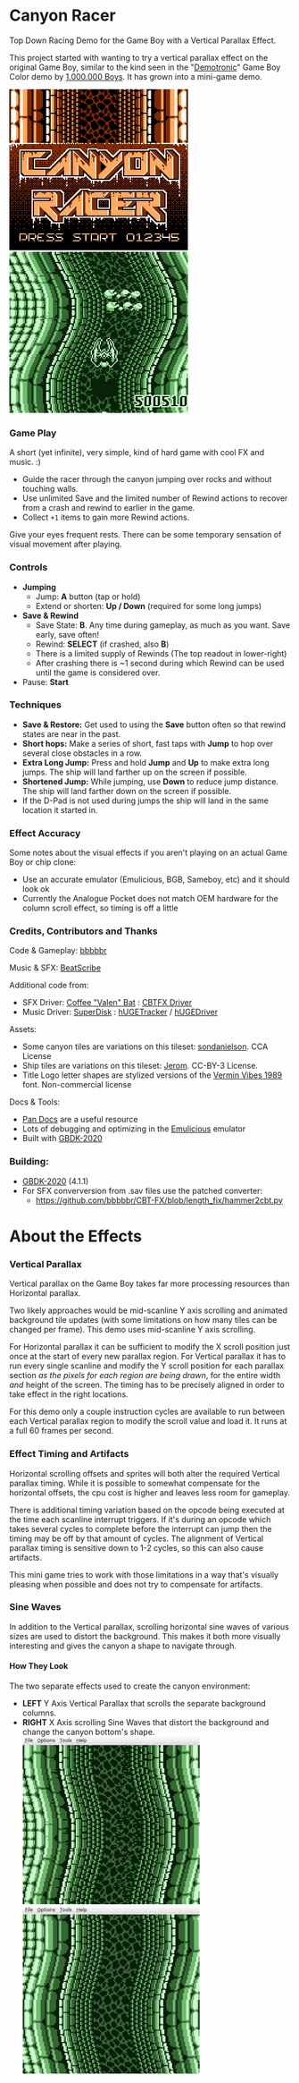 
# Canyon Racer

Top Down Racing Demo for the Game Boy with a Vertical Parallax Effect.

This project started with wanting to try a vertical parallax effect on the original Game Boy, similar to the kind seen in the "[Demotronic](https://demozoo.org/productions/20662/)" Game Boy Color demo by [1.000.000 Boys](https://demozoo.org/productions/20662/). It has grown into a mini-game demo.

![Canyon Racer Intro Splash Screen](/info/canyon_racer_intro_splash.png)
![Canyon Racer Gameplay Screen](/info/canyon_racer_gameplay.png)

### Game Play
A short (yet infinite), very simple, kind of hard game with cool FX and music. :)

- Guide the racer through the canyon jumping over rocks and without touching walls.
- Use unlimited Save and the limited number of Rewind actions to recover from a crash and rewind to earlier in the game.
- Collect `+1` items to gain more Rewind actions.

Give your eyes frequent rests. There can be some temporary sensation of visual movement after playing.

### Controls
- **Jumping**
  - Jump: **A** button (tap or hold)
  - Extend or shorten: **Up / Down** (required for some long jumps)
- **Save & Rewind**
  - Save State: **B**. Any time during gameplay, as much as you want. Save early, save often!
  - Rewind: **SELECT** (if crashed, also **B**)
  - There is a limited supply of Rewinds (The top readout in lower-right)
  - After crashing there is ~1 second during which Rewind can be used until the game is considered over.
- Pause: **Start**

### Techniques
- **Save & Restore:** Get used to using the **Save** button often so that rewind states are near in the past.
- **Short hops:** Make a series of short, fast taps with **Jump** to hop over several close obstacles in a row.
- **Extra Long Jump:** Press and hold **Jump** and **Up** to make extra long jumps. The ship will land farther up on the screen if possible.
- **Shortened Jump:** While jumping, use **Down** to reduce jump distance. The ship will land farther down on the screen if possible.
- If the D-Pad is not used during jumps the ship will land in the same location it started in.


### Effect Accuracy
Some notes about the visual effects if you aren't playing on an actual Game Boy or chip clone:
  - Use an accurate emulator (Emulicious, BGB, Sameboy, etc) and it should look ok
  - Currently the Analogue Pocket does not match OEM hardware for the column scroll effect, so timing is off a little


### Credits, Contributors and Thanks
Code & Gameplay: [bbbbbr](https://twitter.com/0xbbbbbr)

Music & SFX: [BeatScribe](https://twitter.com/beatscribemusic)

Additional code from:
  - SFX Driver: [Coffee "Valen" Bat](https://twitter.com/cofebbat) : [CBTFX Driver](https://github.com/datguywitha3ds/CBT-FX)
  - Music Driver: [SuperDisk](https://github.com/SuperDisk) : [hUGETracker](https://github.com/SuperDisk/hUGETracker)  / [hUGEDriver](https://github.com/SuperDisk/)
  
Assets:
  - Some canyon tiles are variations on this tileset: [sondanielson](https://sondanielson.itch.io/gameboy-simple-rpg-tileset). CCA License
  - Ship tiles are variations on this tileset: [Jerom](https://opengameart.org/content/retro-spaceships). CC-BY-3 License.
  - Title Logo letter shapes are stylized versions of the [Vermin Vibes 1989](https://nalgames.com/fonts/vermin-vibes-1989) font. Non-commercial license

Docs & Tools:
  - [Pan Docs](https://gbdev.io/pandocs/) are a useful resource
  - Lots of debugging and optimizing in the [Emulicious](https://emulicious.net/) emulator
  - Built with [GBDK-2020](https://github.com/gbdk-2020/gbdk-2020)


### Building:
* [GBDK-2020](https://github.com/gbdk-2020/gbdk-2020) (4.1.1)
* For SFX converversion from .sav files use the patched converter:
  - https://github.com/bbbbbr/CBT-FX/blob/length_fix/hammer2cbt.py


# About the Effects

### Vertical Parallax
Vertical parallax on the Game Boy takes far more processing resources than Horizontal parallax.

Two likely approaches would be mid-scanline Y axis scrolling and animated background tile updates (with some limitations on how many tiles can be changed per frame). This demo uses mid-scanline Y axis scrolling.

For Horizontal parallax it can be sufficient to modify the X scroll position just once at the start of every new parallax region. For Vertical parallax it has to run every single scanline and modify the Y scroll position for each parallax section _as the pixels for each region are being drawn_, for the entire width _and_ height of the screen. The timing has to be precisely aligned in order to take effect in the right locations.

For this demo only a couple instruction cycles are available to run between each Vertical parallax region to modify the scroll value and load it. It runs at a full 60 frames per second.

### Effect Timing and Artifacts
Horizontal scrolling offsets and sprites will both alter the required Vertical parallax timing. While it is possible to somewhat compensate for the horizontal offsets, the cpu cost is higher and leaves less room for gameplay. 

There is additional timing variation based on the opcode being executed at the time each scanline interrupt triggers. If it's during an opcode which takes several cycles to complete before the interrupt can jump then the timing may be off by that amount of cycles. The alignment of Vertical parallax timing is sensitive down to 1-2 cycles, so this can also cause artifacts.

This mini game tries to work with those limitations in a way that's visually pleasing when possible and does not try to compensate for artifacts.

### Sine Waves
In addition to the Vertical parallax, scrolling horizontal sine waves of various sizes are used to distort the background. This makes it both more visually interesting and gives the canyon a shape to navigate through.

#### How They Look
The two separate effects used to create the canyon environment:

* **LEFT** Y Axis Vertical Parallax that scrolls the separate background columns.
* **RIGHT** X Axis scrolling Sine Waves that distort the background and change the canyon bottom's shape.
![Canyon Racer Intro Splash Screen](/info/bg_scy_parallax_scrolling.gif)
![Canyon Racer Intro Splash Screen](/info/bg_scx_wave_scrolling.gif)

